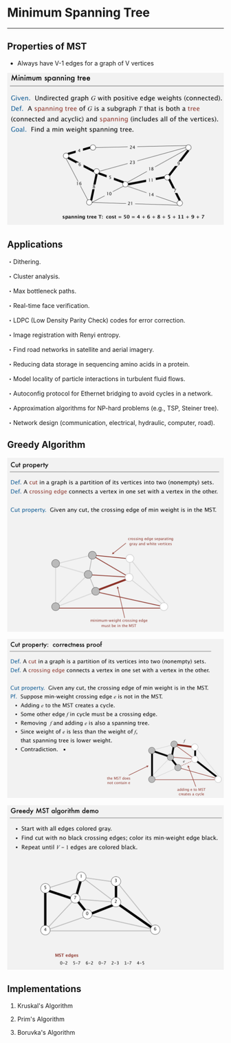 # Minimum Spanning Tree

---

## Properties of MST

- Always have V-1 edges for a graph of V vertices

![image](media/Minimum-Spanning-Tree-image1.png)

## Applications

・Dithering.

・Cluster analysis.

・Max bottleneck paths.

・Real-time face verification.

・LDPC (Low Density Parity Check) codes for error correction.

・Image registration with Renyi entropy.

・Find road networks in satellite and aerial imagery.

・Reducing data storage in sequencing amino acids in a protein.

・Model locality of particle interactions in turbulent fluid flows.

・Autoconfig protocol for Ethernet bridging to avoid cycles in a network.

・Approximation algorithms for NP-hard problems (e.g., TSP, Steiner tree).

・Network design (communication, electrical, hydraulic, computer, road).

## Greedy Algorithm

![image](media/Minimum-Spanning-Tree-image2.png)

![image](media/Minimum-Spanning-Tree-image3.png)

![image](media/Minimum-Spanning-Tree-image4.png)

## Implementations

1. Kruskal's Algorithm

2. Prim's Algorithm

3. Boruvka's Algorithm

